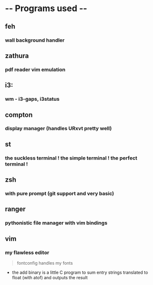 # -- Programs used --

## feh
### wall background handler

## zathura
### pdf reader vim emulation

## i3:
### wm - i3-gaps, i3status

## compton
### display manager (handles URxvt pretty well)

## st
### the suckless terminal ! the simple terminal ! the perfect terminal !

## zsh
### with pure prompt (git support and very basic)

## ranger
### pythonistic file manager with vim bindings

## vim
### my flawless editor

> fontconfig handles my fonts

- the add binary is a little C program to sum entry strings translated to float (with atof) and outputs the result
